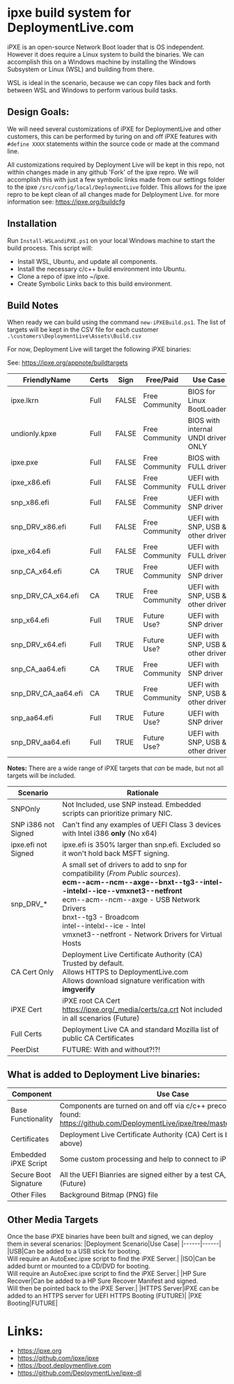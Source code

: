 # ipxe build system for DeploymentLive.com

iPXE is an open-source Network Boot loader that is OS independent. However it does require a Linux system to build the binaries. We can accomplish this on a Windows machine by installing the Windows Subsystem or Linux (WSL) and building from there. 

WSL is ideal in the scenario, because we can copy files back and forth between WSL and Windows to perform various build tasks. 

## Design Goals:

We will need several customizations of iPXE for DeploymentLive and other customers, this can be performed by turing on and off iPXE features with `#define XXXX` statements within the source code or made at the command line.

All customizations required by Deployment Live will be kept in this repo, not within changes made in any github 'Fork' of the ipxe repro. We will accomplish this with just a few symbolic links made from our settings folder to the ipxe `/src/config/local/DeploymentLive` folder. This allows for the ipxe repro to be kept clean of all changes made for Delployment Live. for more information see: https://ipxe.org/buildcfg


## Installation

Run `Install-WSLandiPXE.ps1` on your local Windows machine to start the build process. This script will:
* Install WSL, Ubuntu, and update all components.
* Install the necessary c/c++ build environment into Ubuntu.
* Clone a repo of ipxe into ~/ipxe.
* Create Symbolic Links back to this build environment.

## Build Notes

When ready we can build using the command `new-iPXEBuild.ps1`. The list of targets will be kept in the CSV file for each customer `.\customers\DeploymentLive\Assets\Build.csv`

For now, Deployment Live will target the following iPXE binaries:

See: https://ipxe.org/appnote/buildtargets

<!-- import-csv .\assets\DeploymentLive\Build.csv | select FriendlyName,Certs,Sign,'free/paid','Use case' | convertto-csv -->
|FriendlyName        |Certs |Sign  |Free/Paid           |Use Case                           |
|--------------------|------|------|--------------------|-----------------------------------|
|ipxe.lkrn           |Full  |FALSE |Free Community      |BIOS for Linux BootLoaders         |
|undionly.kpxe       |Full  |FALSE |Free Community      |BIOS with internal UNDI driver ONLY|
|ipxe.pxe            |Full  |FALSE |Free Community      |BIOS with FULL drivers             |
|ipxe_x86.efi        |Full  |FALSE |Free Community      |UEFI with FULL drivers             |
|snp_x86.efi         |Full  |FALSE |Free Community      |UEFI with SNP driver               |
|snp_DRV_x86.efi     |Full  |FALSE |Free Community      |UEFI with SNP, USB & other drivers |
|ipxe_x64.efi        |Full  |FALSE |Free Community      |UEFI with FULL drivers             |
|snp_CA_x64.efi      |CA    |TRUE  |Free Community      |UEFI with SNP driver               |
|snp_DRV_CA_x64.efi  |CA    |TRUE  |Free Community      |UEFI with SNP, USB & other drivers |
|snp_x64.efi         |Full  |TRUE  |Future Use?         |UEFI with SNP driver               |
|snp_DRV_x64.efi     |Full  |TRUE  |Future Use?         |UEFI with SNP, USB & other drivers |
|snp_CA_aa64.efi     |CA    |TRUE  |Free Community      |UEFI with SNP driver               |
|snp_DRV_CA_aa64.efi |CA    |TRUE  |Free Community      |UEFI with SNP, USB & other drivers |
|snp_aa64.efi        |Full  |TRUE  |Future Use?         |UEFI with SNP driver               |
|snp_DRV_aa64.efi    |Full  |TRUE  |Future Use?         |UEFI with SNP, USB & other drivers |

**Notes:** There are a wide range of iPXE targets that *can* be made, but not all targets will be included.

|Scenario|Rationale|
|--------|---------|
|SNPOnly|Not Included, use SNP instead. Embedded scripts can prioritize primary NIC.|
|SNP i386 not Signed|Can't find any examples of UEFI Class 3 devices with Intel i386 **only** (No x64)| 
|ipxe.efi not Signed|ipxe.efi is 350% larger than snp.efi. Excluded so it won't hold back MSFT signing.|
|snp_DRV_*|A small set of drivers to add to snp for compatibility (_From Public sources_).<br>**ecm--acm--ncm--axge--bnxt--tg3--intel--intelxl--ice--vmxnet3--netfront**<br> ecm--acm--ncm--axge - USB Network Drivers<br> bnxt--tg3 - Broadcom<br> intel--intelxl--ice - Intel <br> vmxnet3--netfront - Network Drivers for Virtual Hosts|
|CA Cert Only|Deployment Live Certificate Authority (CA) Trusted by default. <br>Allows HTTPS to DeploymentLive.com <br> Allows download signature verification with **imgverify**|
|iPXE Cert|iPXE root CA Cert https://ipxe.org/_media/certs/ca.crt Not included in all scenarios (Future)|
|Full Certs|Deployment Live CA and standard Mozilla list of public CA Certificates|
|PeerDist|FUTURE: With and without?!?!|

## What is added to Deployment Live binaries:
|Component|Use Case|
|------|------
|Base Functionality|Components are turned on and off via c/c++ precompiler directives found:<br>https://github.com/DeploymentLive/ipxe/tree/master/src/config/local|
|Certificates|Deployment Live Certificate Authority (CA) Cert is built in (See above)|
|Embedded iPXE Script|Some custom processing and help to connect to iPXE server|
|Secure Boot Signature|All the UEFI Bianries are signed either by a test CA, or by Microsoft (Future)|
|Other Files|Background Bitmap (PNG) file|

## Other Media Targets
Once the base iPXE binaries have been built and signed, we can deploy them in several scenarios:
|Deployment Scenario|Use Case|
|------|------|
|USB|Can be added to a USB stick for booting.<br>Will require an AutoExec.ipxe script to find the iPXE Server.|
|ISO|Can be added burnt or mounted to a CD/DVD for booting.<br>Will require an AutoExec.ipxe script to find the iPXE Server.|
|HP Sure Recover|Can be added to a HP Sure Recover Manifest and signed.<br>Will then be pointed back to the iPXE Server.|
|HTTPS Server|iPXE can be added to an HTTPS server for UEFI HTTPS Booting (FUTURE)|
|PXE Booting|FUTURE|

# Links:
* https://ipxe.org
* https://github.com/ipxe/ipxe
* https://boot.deploymentlive.com
* https://github.com/DeploymentLive/ipxe-dl



